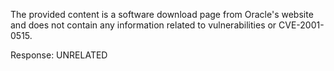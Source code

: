 The provided content is a software download page from Oracle's website and does not contain any information related to vulnerabilities or CVE-2001-0515.

Response: UNRELATED